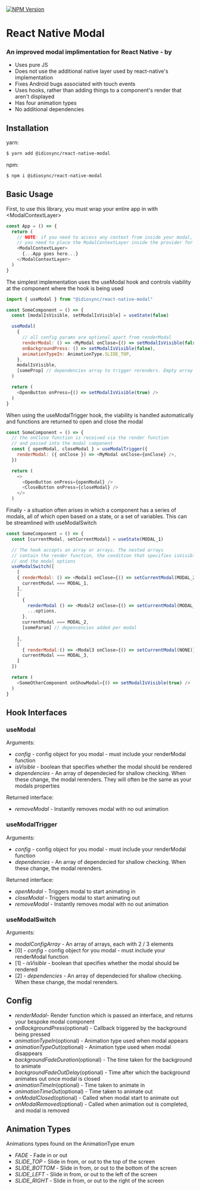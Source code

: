 [![NPM Version][npm-image]][npm-url]

# React Native Modal

<h3>An improved modal implimentation for React Native - by  <a href="https://storage.googleapis.com/idiosync-web-images/telescope/idiosync_very_small_white_bg.png"></a></h3>

- Uses pure JS
- Does not use the additional native layer used by react-native's implementation
- Fixes Android bugs associated with touch events
- Uses hooks, rather than adding things to a component's render that aren't displayed
- Has four animation types
- No additional dependencies

## Installation

yarn:

```bash
$ yarn add @idiosync/react-native-modal
```

npm:

```bash
$ npm i @idiosync/react-native-modal
```

## Basic Usage

First, to use this library, you must wrap your entire app in with \<ModalContextLayer\>

```js
const App = () => {
  return (
    // NOTE: if you need to access any context from inside your modal, such as redux
    // you need to place the ModalContextLayer inside the provider for that context 
    <ModalContextLayer>
      {...App goes here...}
    </ModalContextLayer>
  )
}
```

The simplest implementation uses the useModal hook and controls viability
at the component where the hook is being used

```js
import { useModal } from "@idiosync/react-native-modal"

const SomeComponent = () => {
  const [modalIsVisible, setModalIsVisible] = useState(false)

  useModal(
    {
      // all config params are optional apart from renderModal
      renderModal: () => <MyModal onClose={() => setModalIsVisible(false)} someProp={someProp} />,
      onBackgroundPress: () => setModalIsVisible(false),
      animationTypeIn: AnimationType.SLIDE_TOP,
    },
    modalIsVisible,
    [someProp] // dependencies array to trigger rerenders. Empty array is passed by default
  )

  return (
    <OpenButton onPress={() => setModalIsVisible(true) />
  )
}
```

When using the useModalTrigger hook, the viability is handled automatically
and functions are returned to open and close the modal

```js
const SomeComponent = () => {
  // the onClose function is received via the render function
  // and passed into the modal component
  const { openModal, closeModal } = useModalTrigger({
    renderModal: ({ onClose }) => <MyModal onClose={onClose} />,
  })

  return (
    <>
      <OpenButton onPress={openModal} />
      <CloseButton onPress={closeModal} />
    </>
  )
```

Finally - a situation often arises in which a component has a series of
modals, all of which open based on a state, or a set of variables.
This can be streamlined with useModalSwitch

```js
const SomeComponent = () => {
  const [currentModal, setCurrentModal] = useState(MODAL_1)

  // The hook accepts an array or arrays. The nested arrays
  // contain the render function, the condition that specifies isVisible
  // and the modal options
  useModalSwitch([
    [
    { renderModal: () => <Modal1 onClose={() => setCurrentModal(MODAL_2)} /> },
      currentModal === MODAL_1,
    ],
    [
      {
        renderModal () => <Modal2 onClose={() => setCurrentModal(MODAL_3)} someParam={someParam} />,
        ...options,
      },
      currentModal === MODAL_2,
      [someParam] // depencencies added per modal
       
    ],
    [
      { renderModal:() => <Modal3 onClose={() => setCurrentModal(NONE)} /> },
      currentModal === MODAL_3,
    ]
  ])

  return (
    <SomeOtherComponent onShowModal={() => setModalIsVisible(true) />
  )
}
```

## Hook Interfaces

### useModal

Arguments:

- _config_ - config object for you modal - must include your renderModal function
- _isVisible_ - boolean that specifies whether the modal should be rendered
- _dependencies_ - An array of dependecied for shallow checking. When these change, the modal rerenders. They will often be the same as your modals properties 

Returned interface:

- _removeModal_ - Instantly removes modal with no out animation

### useModalTrigger

Arguments:

- _config_ - config object for you modal - must include your renderModal function
- _dependencies_ - An array of dependecied for shallow checking. When these change, the modal rerenders. 

Returned interface:

- _openModal_ - Triggers modal to start animating in
- _closeModal_ - Triggers modal to start animating out
- _removeModal_ - Instantly removes modal with no out animation

### useModalSwitch

Arguments:

- _modalConfigArray_ - An array of arrays, each with 2 / 3 elements
- [0] - _config_ - config object for you modal - must include your renderModal function
- [1] - _isVisible_ - boolean that specifies whether the modal should be rendered
- [2] - _dependencies_ - An array of dependecied for shallow checking. When these change, the modal rerenders.

## Config

- _renderModal_- Render function which is passed an interface, and returns your bespoke modal component 
- _onBackgroundPress_(optional) - Callback triggered by the background being pressed
- _animationTypeIn_(optional) - Animation type used when modal appears
- _animationTypeOut_(optional) - Animation type used when modal disappears
- _backgroundFadeDuration_(optional) - The time taken for the background to animate
- _backgroundFadeOutDelay_(optional) - Time after which the background animates out once modal is closed
- _animationTimeIn_(optional) - Time taken to animate in
- _animationTimeOut_(optional) - Time taken to animate out
- _onModalClosed_(optional) - Called when modal start to animate out
- _onModalRemoved_(optional) - Called when animation out is completed, and modal is removed
 

## Animation Types

Animations types found on the AnimationType enum

- _FADE_ - Fade in or out
- _SLIDE_TOP_ - Slide in from, or out to the top of the screen
- _SLIDE_BOTTOM_ - Slide in from, or out to the bottom of the screen
- _SLIDE_LEFT_ - Slide in from, or out to the left of the screen
- _SLIDE_RIGHT_ - Slide in from, or out to the right of the screen

[npm-image]: https://img.shields.io/npm/v/@idiosync/react-native-modal
[npm-url]: https://www.npmjs.com/package/@idiosync/react-native-modal
